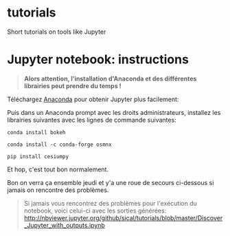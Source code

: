 # tutorials
Short tutorials on tools like Jupyter


# Jupyter notebook: instructions

> **Alors attention, l'installation d'Anaconda et des différentes librairies peut prendre du temps !**

Téléchargez [Anaconda](https://www.anaconda.com/download/) pour obtenir Jupyter plus facilement:

Puis dans un Anaconda prompt avec les droits administrateurs, installez les librairies suivantes avec les lignes de commande suivantes:

```
conda install bokeh

conda install -c conda-forge osmnx

pip install cesiumpy
```

Et hop, c'est tout bon normalement.

Bon on verra ça ensemble jeudi et y'a une roue de secours ci-dessous si jamais on rencontre des problèmes.


> Si jamais vous rencontrez des problèmes pour l'exécution du notebook, voici celui-ci avec les sorties générées:
http://nbviewer.jupyter.org/github/sical/tutorials/blob/master/Discover_Jupyter_with_outputs.ipynb
